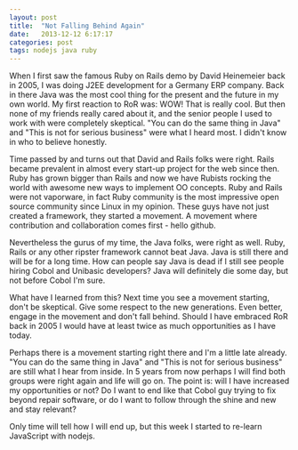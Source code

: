```yaml
---
layout: post
title:  "Not Falling Behind Again"
date:   2013-12-12 6:17:17
categories: post
tags: nodejs java ruby
---
```


When I first saw the famous Ruby on Rails demo by David Heinemeier back in 2005, I was doing J2EE development for a Germany ERP company. Back in there Java was the most cool thing for the present and the future in my own world. My first reaction to RoR was: WOW! That is really cool. But then none of my friends really cared about it, and the senior people I used to work with were completely skeptical. "You can do the same thing in Java" and "This is not for serious business" were what I heard most. I didn't know in who to believe honestly.

Time passed by and turns out that David and Rails folks were right. Rails became prevalent in almost every start-up project for the web since then. Ruby has grown bigger than Rails and now we have Rubists rocking the world with awesome new ways to implement OO concepts. Ruby and Rails were not vaporware, in fact Ruby community is the most impressive open source community since Linux in my opinion. These guys have not just created a framework, they started a movement. A movement where contribution and collaboration comes first - hello github.

Nevertheless the gurus of my time, the Java folks, were right as well. Ruby, Rails or any other ripster framework cannot beat Java. Java is still there and will be for a long time. How can people say Java is dead if I still see people hiring Cobol and Unibasic developers? Java will definitely die some day, but not before Cobol I'm sure.

What have I learned from this? Next time you see a movement starting, don't be skeptical. Give some respect to the new generations. Even better, engage in the movement and don't fall behind. Should I have embraced RoR back in 2005 I would have at least twice as much opportunities as I have today.

Perhaps there is a movement starting right there and I'm a little late already. "You can do the same thing in Java" and "This is not for serious business" are still what I hear from inside. In 5 years from now perhaps I will find both groups were right again and life will go on. The point is: will I have increased my opportunities or not? Do I want to end like that Cobol guy trying to fix beyond repair software, or do I want to follow through the shine and new and stay relevant? 

Only time will tell how I will end up, but this week I started to re-learn JavaScript with nodejs.